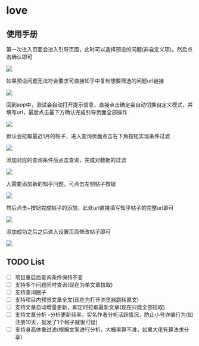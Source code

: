 # love

##  使用手册

第一次进入页面会进入引导页面，此时可以选择预设的问题(非自定义项)。然后点击确认即可

![](resources/guide_1.jpg)

如果预设问题无法符合要求可直接知乎中复制想要筛选的问题url链接

![](resources/guide_2.jpg)

回到app中，测试会自动打开提示信息，直接点击确定会自动切换自定义模式，并填写url，最后点击最下方确认完成引导页面全部操作

![](resources/guide_3.jpg)

默认会拉取最近1月的帖子，进入查询页面点击右下角按钮实现条件过滤

![](resources/search_1.jpg)

添加对应的查询条件后点击查询，完成对数据的过滤

![](resources/search_2.jpg)

入需要添加新的知乎问题，可点击左侧帖子按钮

![](resources/post_1.jpg)

然后点击+按钮完成帖子的添加，此处url直接填写知乎帖子的完整url即可

![](resources/post_2.jpg)

添加成功之后之后进入设置页面修改帖子即可

![](resources/setting_1.jpg)

##  TODO List

- [ ] 项目重启后查询条件保持不变
- [ ] 支持多个问题同时查询(现在为单文章拉取)
- [ ] 支持查询圈子
- [ ] 支持项目内预览文章全文(现在为打开浏览器跳转原文)
- [ ] 支持文章自动增量更新，即定时拉取最新文章(现在只能全部拉取)
- [ ] 支持文章分析 -分析更新频率，实名作者分析活跃情况，防止小号诈骗行为(如注册10天，就发了1个帖子就很可疑)
- [ ] 支持身高体重过滤(根据文案进行分析，大概率算不准，如果大佬有算法求分享)